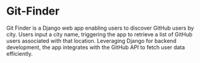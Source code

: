 # Git-Finder
Git Finder is a Django web app enabling users to discover GitHub users by city. Users input a city name, triggering the app to retrieve a list of GitHub users associated with that location. Leveraging Django for backend development, the app integrates with the GitHub API to fetch user data efficiently.
